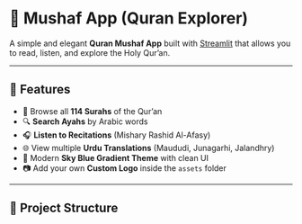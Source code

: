 # 📖 Mushaf App (Quran Explorer)

A simple and elegant **Quran Mushaf App** built with [Streamlit](https://streamlit.io/) that allows you to read, listen, and explore the Holy Qur’an.

---

## 🚀 Features
- 🌙 Browse all **114 Surahs** of the Qur’an  
- 🔍 **Search Ayahs** by Arabic words  
- 🎧 **Listen to Recitations** (Mishary Rashid Al-Afasy)  
- 🌐 View multiple **Urdu Translations** (Maududi, Junagarhi, Jalandhry)  
- 🎨 Modern **Sky Blue Gradient Theme** with clean UI  
- 📷 Add your own **Custom Logo** inside the `assets` folder  

---

## 📂 Project Structure
